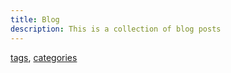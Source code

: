 ```yaml
---
title: Blog
description: This is a collection of blog posts
---
```


[tags](/tags), [categories](/categories)
